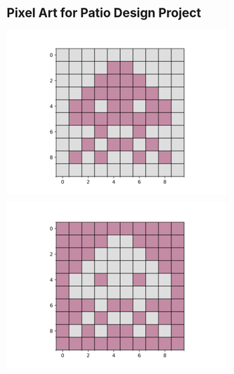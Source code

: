 # Pixel Art for Patio Design Project

![space-invader.png](https://github.com/CaseyAMeakin/pixel-art/blob/52808ceceb6da3a2317e287d19a39fac0bee3d23/src/apps/space-invader.png)

![space-invader-inverted.png](https://github.com/CaseyAMeakin/pixel-art/blob/2743bb4231da80d0b43e1da84c9baf34a121be4d/src/apps/space-invader-inverted.png)